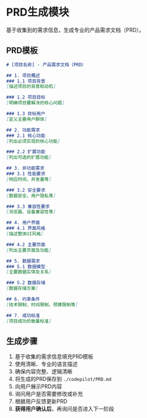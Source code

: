 # PRD生成模块

基于收集到的需求信息，生成专业的产品需求文档（PRD）。

## PRD模板

```markdown
# [项目名称] - 产品需求文档（PRD）

## 1. 项目概述
### 1.1 项目背景
[描述项目的背景和动机]

### 1.2 项目目标
[明确项目要解决的核心问题]

### 1.3 目标用户
[定义主要用户群体]

## 2. 功能需求
### 2.1 核心功能
[列出必须实现的核心功能]

### 2.2 扩展功能
[列出可选的扩展功能]

## 3. 非功能需求
### 3.1 性能要求
[响应时间、并发量等]

### 3.2 安全要求
[数据安全、用户隐私等]

### 3.3 兼容性要求
[浏览器、设备兼容性等]

## 4. 用户界面
### 4.1 界面风格
[描述整体UI风格]

### 4.2 主要页面
[列出主要页面及功能]

## 5. 数据需求
### 5.1 数据模型
[主要数据实体及关系]

### 5.2 数据存储
[数据存储方案]

## 6. 约束条件
[技术限制、时间限制、预算限制等]

## 7. 成功标准
[项目成功的衡量标准]
```

## 生成步骤

1. 基于收集的需求信息填充PRD模板
2. 使用清晰、专业的语言描述
3. 确保内容完整、逻辑清晰
4. 将生成的PRD保存到 `./codepilot/PRD.md`
5. 向用户展示PRD内容
6. 询问用户是否需要修改或补充
7. 根据用户反馈更新PRD
8. **获得用户确认后**，再询问是否进入下一阶段 